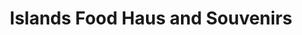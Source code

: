 ---
title: "Islands Food Haus and Souvenirs"
url: /catarman/islands-food-haus-and-souvenirs/
shop: Andenken
---